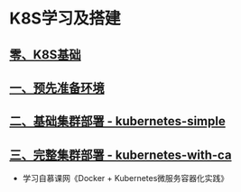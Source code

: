 # K8S学习及搭建
  
## [零、K8S基础][0]
## [一、预先准备环境][1]
## [二、基础集群部署 - kubernetes-simple][2]
## [三、完整集群部署 - kubernetes-with-ca][3]


* 学习自慕课网《Docker + Kubernetes微服务容器化实践》

  [0]: https://github.com/msun1996/kubernetes-starter/blob/master/docs/0-knowledge.md  
  [1]: https://github.com/msun1996/kubernetes-starter/blob/master/docs/1-pre.md  
  [2]: https://github.com/msun1996/kubernetes-starter/blob/master/docs/2-kubernetes-simple.md  
  [3]: https://github.com/msun1996/kubernetes-starter/blob/master/docs/3-kubernetes-with-ca.md  